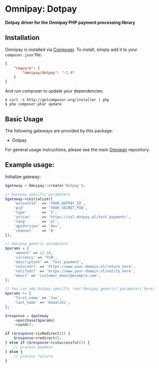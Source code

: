 # Omnipay: Dotpay

**Dotpay driver for the Omnipay PHP payment processing library**

## Installation

Omnipay is installed via [Composer](http://getcomposer.org/). To install, simply add it
to your `composer.json` file:

```json
{
    "require": {
        "omnipay/dotpay": "~2.0"
    }
}
```

And run composer to update your dependencies:

    $ curl -s http://getcomposer.org/installer | php
    $ php composer.phar update

## Basic Usage

The following gateways are provided by this package:

* Dotpay

For general usage instructions, please see the main [Omnipay](https://github.com/thephpleague/omnipay)
repository.

## Example usage:

Initialize gateway:
```php
$gateway = Omnipay::create('Dotpay');

// Gateway specific parameters
$gateway->initialize([
    'accountId'  => 'YOUR_DOTPAY_ID',
    'pid'        => 'YOUR_SECRET_PIN',
    'type'       => '3',
    'action'     => 'https://ssl.dotpay.pl/test_payment/',
    'lang'       => 'pl',
    'apiVersion' => 'dev',
    'channel'    => '0'
]);
```

```php
// Omnipay generic parameters
$params = [
    'amount' => 12.34,
    'currency' => 'PLN',
    'description' => 'Test payment',
    'returnUrl' => 'https://www.your-domain.nl/return_here',
    'notifyUrl' => 'https://www.your-domain.nl/notify_here',
    'email' => 'customer_email@example.com',
];

// You can add Dotpay-specific (not Omnipay generic) parameters here:
$params += [
    'first_name' => 'Jan',
    'last_name' => 'Kowalski',
];

$response = $gateway
    ->purchase($params)
    ->send();

if ($response->isRedirect()) {
    $response->redirect();
} else if ($response->isSuccessful()) {
    // process payment
} else {
    // process failure
}
```
